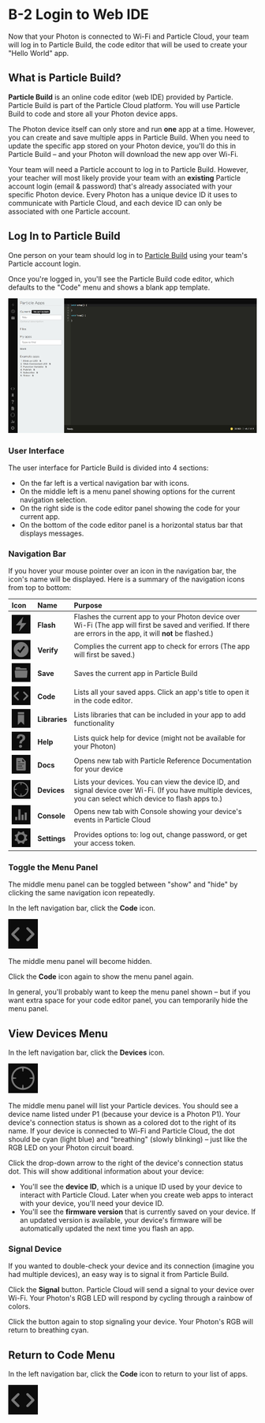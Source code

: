 # B-2 Login to Web IDE

Now that your Photon is connected to Wi-Fi and Particle Cloud, your team will log in to Particle Build, the code editor that will be used to create your "Hello World" app.

## What is Particle Build?

**Particle Build** is an online code editor \(web IDE\) provided by Particle.  Particle Build is part of the Particle Cloud platform. You will use Particle Build to code and store all your Photon device apps.

The Photon device itself can only store and run **one** app at a time. However, you can create and save multiple apps in Particle Build. When you need to update the specific app stored on your Photon device, you'll do this in Particle Build – and your Photon will download the new app over Wi-Fi.

Your team will need a Particle account to log in to Particle Build.  However, your teacher will most likely provide your team with an **existing** Particle account login \(email & password\) that's already associated with your specific Photon device. Every Photon has a unique device ID it uses to communicate with Particle Cloud, and each device ID can only be associated with one Particle account.

## Log In to Particle Build

One person on your team should log in to [Particle Build](https://login.particle.io/build) using your team's Particle account login.

Once you're logged in, you'll see the Particle Build code editor, which defaults to the "Code" menu and shows a blank app template.

![Particle Build User Interface](../../.gitbook/assets/particle-build-ui.png)

### User Interface

The user interface for Particle Build is divided into 4 sections:

* On the far left is a vertical navigation bar with icons.
* On the middle left is a menu panel showing options for the current navigation selection.
* On the right side is the code editor panel showing the code for your current app.
* On the bottom of the code editor panel is a horizontal status bar that displays messages.

### Navigation Bar

If you hover your mouse pointer over an icon in the navigation bar, the icon's name will be displayed. Here is a summary of the navigation icons from top to bottom:

| Icon | Name | Purpose |
| :--- | :--- | :--- |
| ![](../../.gitbook/assets/pb-flash-icon.png)  | **Flash** | Flashes the current app to your Photon device over Wi-Fi \(The app will first be saved and verified. If there are errors in the app, it will **not** be flashed.\) |
| ![](../../.gitbook/assets/pb-verify-icon.png)  |  **Verify** | Complies the current app to check for errors \(The app will first be saved.\) |
| ![](../../.gitbook/assets/pb-save-icon.png)  | **Save** | Saves the current app in Particle Build |
| ![](../../.gitbook/assets/pb-code-icon.png)  | **Code** | Lists all your saved apps. Click an app's title to open it in the code editor. |
| ![](../../.gitbook/assets/pb-library-icon.png)  | **Libraries** | Lists libraries that can be included in your app to add functionality |
| ![](../../.gitbook/assets/pb-help-icon.png)  | **Help** | Lists quick help for device \(might not be available for your Photon\) |
| ![](../../.gitbook/assets/pb-docs-icon.png)  | **Docs** | Opens new tab with Particle Reference Documentation for your device |
| ![](../../.gitbook/assets/pb-devices-icon.png)  | **Devices** | Lists your devices. You can view the device ID, and signal device over Wi-Fi. \(If you have multiple devices, you can select which device to flash apps to.\) |
| ![](../../.gitbook/assets/pb-console-icon.png)  | **Console** | Opens new tab with Console showing your device's events in Particle Cloud |
| ![](../../.gitbook/assets/pb-settings-icon.png)  | **Settings** | Provides options to:  log out, change password, or get your access token. |

### Toggle the Menu Panel

The middle menu panel can be toggled between "show" and "hide" by clicking the same navigation icon repeatedly.

In the left navigation bar, click the **Code** icon.

![Code Icon](../../.gitbook/assets/pb-code-icon.png)

The middle menu panel will become hidden.

Click the **Code** icon again to show the menu panel again.

In general, you'll probably want to keep the menu panel shown – but if you want extra space for your code editor panel, you can temporarily hide the menu panel.

## View Devices Menu

In the left navigation bar, click the **Devices** icon.

![Devices Icon](../../.gitbook/assets/pb-devices-icon.png)

The middle menu panel will list your Particle devices. You should see a device name listed under P1 \(because your device is a Photon P1\). Your device's connection status is shown as a colored dot to the right of its name.  If your device is connected to Wi-Fi and Particle Cloud, the dot should be cyan \(light blue\) and "breathing" \(slowly blinking\) – just like the RGB LED on your Photon circuit board.

Click the drop-down arrow to the right of the device's connection status dot. This will show additional information about your device:

* You'll see the **device ID**, which is a unique ID used by your device to interact with Particle Cloud. Later when you create web apps to interact with your device, you'll need your device ID.
* You'll see the **firmware version** that is currently saved on your device. If an updated version is available, your device's firmware will be automatically updated the next time you flash an app.

### Signal Device

If you wanted to double-check your device and its connection \(imagine you had multiple devices\), an easy way is to signal it from Particle Build.

Click the **Signal** button. Particle Cloud will send a signal to your device over Wi-Fi. Your Photon's RGB LED will respond by cycling through a rainbow of colors.

Click the button again to stop signaling your device. Your Photon's RGB will return to breathing cyan.

## Return to Code Menu

In the left navigation bar, click the **Code** icon to return to your list of apps.

![Code Icon](../../.gitbook/assets/pb-code-icon.png)


